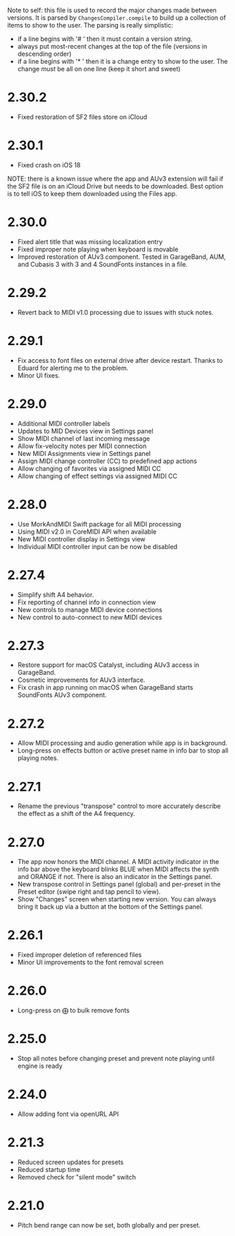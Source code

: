 Note to self: this file is used to record the major changes made between versions.
It is parsed by `ChangesCompiler.compile` to build up a collection of items to show to the user.
The parsing is really simplistic:

- if a line begins with '# ' then it must contain a version string.
- always put most-recent changes at the top of the file (versions in descending order)
- if a line begins with '* ' then it is a change entry to show to the user. The change *must* be all on one line (keep it short and sweet)

# 2.30.2

* Fixed restoration of SF2 files store on iCloud

# 2.30.1

* Fixed crash on iOS 18

NOTE: there is a known issue where the app and AUv3 extension will fail if the SF2 file is on an iCloud Drive but needs
to be downloaded. Best option is to tell iOS to keep them downloaded using the Files app.

# 2.30.0

* Fixed alert title that was missing localization entry
* Fixed improper note playing when keyboard is movable
* Improved restoration of AUv3 component. Tested in GarageBand, AUM, and Cubasis 3 with 3 and 4 SoundFonts instances in
a file.

# 2.29.2

* Revert back to MIDI v1.0 processing due to issues with stuck notes.

# 2.29.1

* Fix access to font files on external drive after device restart. Thanks to Eduard for alerting me to the problem.
* Minor UI fixes.

# 2.29.0

* Additional MIDI controller labels
* Updates to MID Devices view in Settings panel
* Show MIDI channel of last incoming message
* Allow fix-velocity notes per MIDI connection
* New MIDI Assignments view in Settings panel
* Assign MIDI change controller (CC) to predefined app actions
* Allow changing of favorites via assigned MIDI CC
* Allow changing of effect settings via assigned MIDI CC

# 2.28.0

* Use MorkAndMIDI Swift package for all MIDI processing
* Using MIDI v2.0 in CoreMIDI API when available
* New MIDI controller display in Settings view
* Individual MIDI controller input can be now be disabled

# 2.27.4

* Simplify shift A4 behavior.
* Fix reporting of channel info in connection view
* New controls to manage MIDI device connections
* New control to auto-connect to new MIDI devices

# 2.27.3

* Restore support for macOS Catalyst, including AUv3 access in GarageBand.
* Cosmetic improvements for AUv3 interface.
* Fix crash in app running on macOS when GarageBand starts SoundFonts AUv3 component.

# 2.27.2

* Allow MIDI processing and audio generation while app is in background.
* Long-press on effects button or active preset name in info bar to stop all playing notes.

# 2.27.1

* Rename the previous "transpose" control to more accurately describe the effect as a shift of the A4 frequency.

# 2.27.0

* The app now honors the MIDI channel. A MIDI activity indicator in the info bar above the
  keyboard blinks BLUE when MIDI affects the synth and ORANGE if not. There is also an indicator 
  in the Settings panel.
* New transpose control in Settings panel (global) and per-preset in the Preset editor (swipe right and tap pencil to 
  view).
* Show "Changes" screen when starting new version. You can always bring it back up via a button at the bottom of the
  Settings panel.

# 2.26.1

* Fixed improper deletion of referenced files
* Minor UI improvements to the font removal screen

# 2.26.0

* Long-press on ⨁ to bulk remove fonts

# 2.25.0

* Stop all notes before changing preset and prevent note playing until engine is ready

# 2.24.0

* Allow adding font via openURL API

# 2.21.3

* Reduced screen updates for presets
* Reduced startup time
* Removed check for "silent mode" switch

# 2.21.0

* Pitch bend range can now be set, both globally and per preset.
